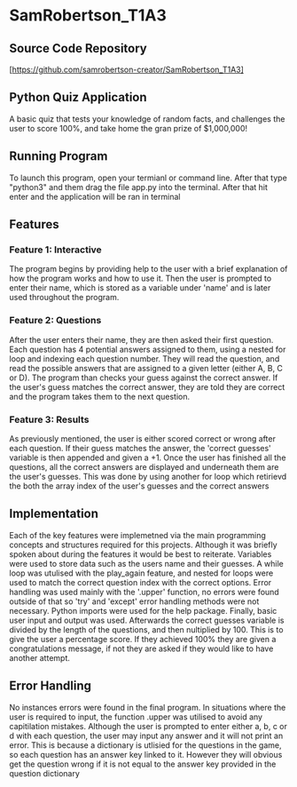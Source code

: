 # SamRobertson_T1A3

## Source Code Repository

[https://github.com/samrobertson-creator/SamRobertson_T1A3]

## Python Quiz Application

A basic quiz that tests your knowledge of random facts, and challenges the user to score 100%, and take home the gran prize of $1,000,000!

## Running Program

To launch this program, open your termianl or command line. After that type "python3" and them drag the file app.py into the terminal. After that hit enter and the application will be ran in terminal

## Features

### Feature 1: Interactive

The program begins by providing help to the user with a brief explanation of how the program works and how to use it. Then the user is prompted to enter their name, which is stored as a variable under 'name' and is later used throughout the program.

### Feature 2: Questions

After the user enters their name, they are then asked their first question. Each question has 4 potential answers assigned to them, using a nested for loop and indexing each question number. They will read the question, and read the possible answers that are assigned to a given letter (either A, B, C or D). The program than checks your guess against the correct answer. If the user's guess matches the correct answer, they are told they are correct and the program takes them to the next question.

### Feature 3: Results

As previously mentioned, the user is either scored correct or wrong after each question. If their guess matches the answer, the 'correct guesses' variable is then appended and given a +1. Once the user has finished all the questions, all the correct answers are displayed and underneath them are the user's guesses. This was done by using another for loop which retirievd the both the array index of the user's guesses and the correct answers

## Implementation

Each of the key features were implemetned via the main programming concepts and structures required for this projects. Although it was briefly spoken about during the features it would be best to reiterate. Variables were used to store data such as the users name and their guesses. A while loop was utulised with the play_again feature, and nested for loops were used to match the correct question index with the correct options. Error handling was used mainly with the '.upper' function, no errors were found outside of that so 'try' and 'except' error handling methods were not necessary. Python imports were used for the help package. Finally, basic user input and output was used. Afterwards the correct guesses variable is divided by the length of the questions, and then nultiplied by 100. This is to give the user a percentage score. If they achieved 100% they are given a congratulations message, if not they are asked if they would like to have another attempt.

## Error Handling

No instances errors were found in the final program. In situations where the user is required to input, the function .upper was utilised to avoid any capitilation mistakes. Although the user is prompted to enter either a, b, c or d with each question, the user may input any answer and it will not print an error. This is because a dictionary is utlisied for the questions in the game, so each question has an answer key linked to it. However they will obvious get the question wrong if it is not equal to the answer key provided in the question dictionary

